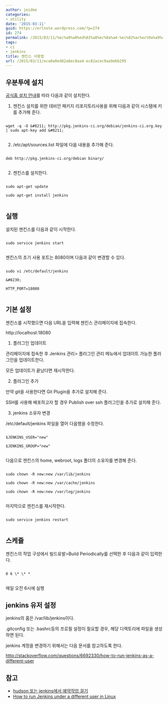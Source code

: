 ```yaml
---
author: jeidee
categories:
- utility
date: '2015-03-11'
guid: https://erlnote.wordpress.com/?p=274
id: 274
permalink: /2015/03/11/%ec%a0%a0%ed%82%a8%ec%8a%a4-%ec%82%ac%ec%9a%a9%eb%b2%95/
tags:
- ci
- jenkins
title: 젠킨스 사용법
url: /2015/03/11/eca0a0ed82a8ec8aa4-ec82acec9aa9ebb295
---
```


## 우분투에 설치

[공식홈 설치 안내](http://pkg.jenkins-ci.org/debian/)를 따라 다음과 같이 설치한다.

1) 젠킨스 설치를 위한 데비안 패키지 리포지토리사용을 위해 다음과 같이 시스템에 키를 추가해 준다.

```
  
wget -q -O &#8211; http://pkg.jenkins-ci.org/debian/jenkins-ci.org.key | sudo apt-key add &#8211;
  
```

2) /etc/apt/sources.list 파일에 다음 내용을 추가해 준다.

```
  
deb http://pkg.jenkins-ci.org/debian binary/
  
```

2) 젠킨스를 설치한다.

```
  
sudo apt-get update
  
sudo apt-get install jenkins
  
```

## 실행

설치된 젠킨스를 다음과 같이 시작한다.

```
  
sudo service jenkins start
  
```

젠킨스의 초기 사용 포트는 8080이며 다음과 같이 변경할 수 있다.

```
  
sudo vi /etc/default/jenkins

&#8230;

HTTP_PORT=18080
  
```

## 기본 설정

젠킨스를 시작했으면 다음 URL을 입력해 젠킨스 관리페이지에 접속한다.

http://localhost:18080

1) 플러그인 업데이트
  
관리페이지에 접속한 후 Jenkins 관리> 플러그인 관리 메뉴에서 업데이트 가능한 플러그인을 업데이트한다.
  
모든 업데이트가 끝났다면 재시작한다.

2) 플러그인 추가
  
만약 git을 사용한다면 Git Plugin을 추가로 설치해 준다.
  
SSH를 사용해 배포하고자 할 경우 Publish over ssh 플러그인을 추가로 설치해 준다.

3) jenkins 소유자 변경

/etc/default/jenkins 파일을 열어 다음행을 수정한다.

```
  
$JENKINS_USER="new"
  
$JENKINS_GROUP="new"
  
```

다음으로 젠킨스의 home, webroot, logs 폴더의 소유자를 변경해 준다.

```
  
sudo chown -R new:new /var/lib/jenkins
  
sudo chown -R new:new /var/cache/jenkins
  
sudo chown -R new:new /var/log/jenkins
  
```

마지막으로 젠킨스를 재시작한다.

```
  
sudo service jenkins restart
  
```

## 스케쥴

젠킨스의 작업 구성에서 빌드유발>Build Periodically를 선택한 후 다음과 같이 입력한다.

```
  
0 6 \* \* *
  
```

매일 오전 6시에 실행

## jenkins 유저 설정

jenkins의 홈은 /var/lib/jenkins이다.
  
.gitconfig 또는 .bashrc등의 프로필 설정이 필요할 경우, 해당 디렉토리에 파일을 생성하면 된다.

jenkins 계정을 변경하기 위해서는 다음 문서를 참고하도록 한다.
  
http://stackoverflow.com/questions/6692330/how-to-run-jenkins-as-a-different-user

## 참고

  * [hudson 또는 jenkins에서 예약작업 걸기](http://nabiro.tistory.com/277)
  * [How to run Jenkins under a different user in Linux](http://blog.manula.org/2013/03/running-jenkins-under-different-user-in.html)